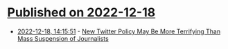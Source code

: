 # [Published on 2022-12-18](index.md)

* [2022-12-18, 14:15:51](https://news.ycombinator.com/item?id=34037817) - [New Twitter Policy May Be More Terrifying Than Mass Suspension of Journalists](https://post.news/article/2J3AloOm0Fho4H1A0YFAy9nU3fS)
